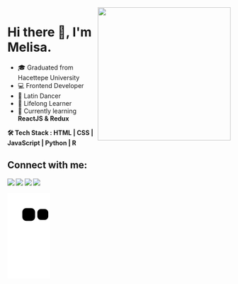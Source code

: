 
<img src="https://media.giphy.com/media/cmCEsJZHYBPels360q/giphy.gif" align="right" width="300" height="300">

# Hi there 👋, I'm Melisa.

- 🎓 Graduated from Hacettepe University
- 💻 Frontend Developer
- 💃 Latin Dancer
- 👀 Lifelong Learner
- 🌱 Currently learning <b>ReactJS & Redux<b>

🛠 Tech Stack : HTML | CSS | JavaScript | Python | R 

## Connect with me:

[<img  width="25" src="https://unpkg.com/simple-icons@v6/icons/linkedin.svg" />][linkedin]
[<img  width="25" src="https://unpkg.com/simple-icons@v6/icons/instagram.svg" />][instagram]
[<img  width="25" src="https://unpkg.com/simple-icons@v6/icons/spotify.svg" />][spotify]
[<img  width="25" src="https://unpkg.com/simple-icons@v6/icons/medium.svg" />][medium]


  [linkedin]: https://www.linkedin.com/in/melisa-deniz  
  [instagram]: https://www.instagram.com/melisadeniiz  
  [spotify]: https://open.spotify.com/user/m.deniz95?si=ff96b4e3d37d44a7  
  [medium]: https://medium.com/@melisadeniz  
  
  ![snake svg](https://github.com/melisadeniz/melisadeniz/blob/output/github-contribution-grid-snake.svg)










